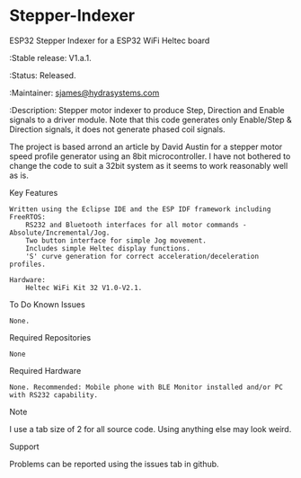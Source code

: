 # Stepper-Indexer
ESP32 Stepper Indexer for a ESP32 WiFi Heltec board

:Stable release: V1.a.1.

:Status: Released.

:Maintainer: sjames@hydrasystems.com

:Description: Stepper motor indexer to produce Step, Direction and Enable signals to a driver module. Note that this code generates only Enable/Step & Direction signals, it does not generate phased coil signals.

The project is based arrond an article by David Austin for a stepper motor speed profile generator using an 8bit microcontroller. I have not bothered to change the code to suit a 32bit system as it seems to work reasonably well as is.

Key Features

    Written using the Eclipse IDE and the ESP IDF framework including FreeRTOS:
        RS232 and Bluetooth interfaces for all motor commands - Absolute/Incremental/Jog.
        Two button interface for simple Jog movement.
        Includes simple Heltec display functions.
        'S' curve generation for correct acceleration/deceleration profiles.

    Hardware:
        Heltec WiFi Kit 32 V1.0-V2.1.

To Do
Known Issues

    None.

Required Repositories

    None

Required Hardware

    None. Recommended: Mobile phone with BLE Monitor installed and/or PC with RS232 capability.

Note

I use a tab size of 2 for all source code. Using anything else may look weird.

Support

Problems can be reported using the issues tab in github.
